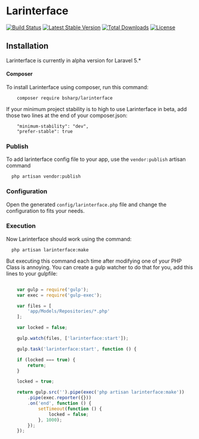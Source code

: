 # Larinterface

[![Build Status](https://travis-ci.org/bsharp/Larinterface.svg)](https://travis-ci.org/bsharp/Larinterface)
[![Latest Stable Version](https://poser.pugx.org/bsharp/larinterface/v/stable)](https://packagist.org/packages/bsharp/larinterface)
[![Total Downloads](https://poser.pugx.org/bsharp/larinterface/downloads)](https://packagist.org/packages/bsharp/larinterface)
[![License](https://poser.pugx.org/bsharp/larinterface/license)](https://packagist.org/packages/bsharp/larinterface)

## Installation

Larinterface is currently in alpha version for Laravel 5.*


#### Composer

To install Larinterface using composer, run this command:

```
    composer require bsharp/larinterface
```

If your minimum project stability is to high to use Larinterface in beta, add those two lines at the end of your composer.json:

```
    "minimum-stability": "dev",
    "prefer-stable": true
```

### Publish

To add larinterface config file to your app, use the `vendor:publish` artisan command

```
  php artisan vendor:publish
```

### Configuration

Open the generated `config/larinterface.php` file and change the configuration to fits your needs.

### Execution

Now Larinterface should work using the command:

```
  php artisan larinterface:make
```

But executing this command each time after modifying one of your PHP Class is annoying.
You can create a gulp watcher to do that for you, add this lines to your gulpfile:

```javascript

    var gulp = require('gulp');
    var exec = require('gulp-exec');

    var files = [
        'app/Models/Repositories/*.php'
    ];

    var locked = false;

    gulp.watch(files, ['larinterface:start']);

    gulp.task('larinterface:start', function () {

    if (locked === true) {
        return;
    }

    locked = true;

    return gulp.src('').pipe(exec('php artisan larinterface:make'))
        .pipe(exec.reporter({}))
        .on('end', function () {
            setTimeout(function () {
                locked = false;
            }, 1000);
        });
    });
```
